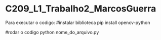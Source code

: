 # C209_L1_Trabalho2_MarcosGuerra

Para executar o codigo: 
#instalar biblioteca
pip install opencv-python

#rodar o codigo 
python nome_do_arquivo.py
